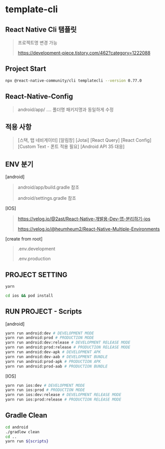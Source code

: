 # template-cli

## React Native Cli 탬플릿
> 프로젝트명 변경 가능
>
> https://development-piece.tistory.com/462?category=1222088


## Project Start
```bash
npx @react-native-community/cli templatecli --version 0.77.0
```


## React-Native-Config
> android/app/ .... 폴더명 패키지명과 동일하게 수정


## 적용 사항
> [스택, 탭 네비게이터]
> [알림창]
> [Jotai]
> [React Query]
> [React Config]
> [Custom Text - 폰트 적용 필요]
> [Android API 35 대응]





## ENV 분기

[android]
> android/app/build.gradle 참조
> 
> android/settings.gradle 참조

[IOS]
> https://velog.io/@2ast/React-Native-개발용-Dev-앱-분리하기-ios
> 
> https://velog.io/@heumheum2/React-Native-Multiple-Environments

[create from root]
> .env.development
> 
> .env.production


## PROJECT SETTING
```bash
yarn
```
```bash
cd ios && pod install
```


## RUN PROJECT - Scripts
[android]
```bash
yarn run android:dev # DEVELOPMENT MODE
yarn run android:prod # PRODUCTION MODE
yarn run android:dev:release # DEVELOPMENT RELEASE MODE
yarn run android:prod:release # PRODUCTION RELEASE MODE
yarn run android:dev-apk # DEVELOPMENT APK
yarn run android:dev-aab # DEVELOPMENT BUNDLE
yarn run android:prod-apk # PRODUCTION APK
yarn run android:prod-aab # PRODUCTION BUNDLE
```

[IOS]
```bash
yarn run ios:dev # DEVELOPMENT MODE
yarn run ios:prod # PRODUCTION MODE
yarn run ios:dev:release # DEVELOPMENT RELEASE MODE
yarn run ios:prod:release # PRODUCTION RELEASE MODE
```


## Gradle Clean

```bash
cd android                                                                     
./gradlew clean
cd ..
yarn run ${scripts}
```
